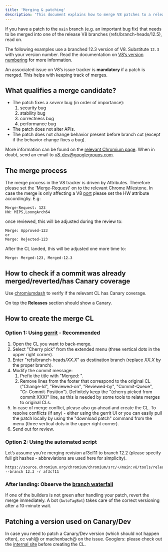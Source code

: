 ```yaml
---
title: 'Merging & patching'
description: 'This document explains how to merge V8 patches to a release branch.'
---
```

If you have a patch to the `main` branch (e.g. an important bug fix) that needs to be merged into one of the release V8 branches (refs/branch-heads/12.5), read on.

The following examples use a branched 12.3 version of V8. Substitute `12.3` with your version number. Read the documentation on [V8’s version numbering](/docs/version-numbers) for more information.

An associated issue on V8’s issue tracker is **mandatory** if a patch is merged. This helps with keeping track of merges.

## What qualifies a merge candidate?

- The patch fixes a *severe* bug (in order of importance):
    1. security bug
    1. stability bug
    1. correctness bug
    1. performance bug
- The patch does not alter APIs.
- The patch does not change behavior present before branch cut (except if the behavior change fixes a bug).

More information can be found on the [relevant Chromium page](https://chromium.googlesource.com/chromium/src/+/HEAD/docs/process/merge_request.md). When in doubt, send an email to  [v8-dev@googlegroups.com](mailto:v8-dev@googlegroups.com).

## The merge process

The merge process in the V8 tracker is driven by Attributes. Therefore please set the 'Merge-Request' on to the relevant Chrome Milestone. In case the merge is only affecting a V8 [port](https://v8.dev/docs/ports) please set the HW attribute accordingliy. E.g:

```
Merge-Request: 123
HW: MIPS,LoongArch64
```

once reviewed, this will be adjusted during the review to:

```
Merge: Approved-123
or
Merge: Rejected-123
```

After the CL landed, this will be adjusted one more time to:

```
Merge: Merged-123, Merged-12.3
```

## How to check if a commit was already merged/reverted/has Canary coverage

Use [chromiumdash](https://chromiumdash.appspot.com/commit/) to verify if the relevant CL has Canary coverage.


On top the **Releases** section should show a Canary.

## How to create the merge CL

### Option 1: Using [gerrit](https://chromium-review.googlesource.com/) - Recommended


1. Open the CL you want to back-merge.
1. Select "Cherry pick" from the extended menu (three vertical dots in the upper right corner).
1. Enter "refs/branch-heads/*XX.X*" as destination branch (replace *XX.X* by the proper branch).
1. Modify the commit message:
   1. Prefix the title with "Merged: ".
   1. Remove lines from the footer that correspond to the original CL ("Change-Id", "Reviewed-on", "Reviewed-by", "Commit-Queue", "Cr-Commit-Position"). Definitely keep the "(cherry picked from commit XXX)" line, as this is needed by some tools to relate merges to original CLs.
1. In case of merge conflict, please also go ahead and create the CL. To resolve conflicts (if any) - either using the gerrit UI or you can easily pull the patch locally by using the "download patch" command from the menu (three vertical dots in the upper right corner).
1. Send out for review.

### Option 2: Using the automated script

Let’s assume you’re merging revision af3cf11 to branch 12.2 (please specify full git hashes - abbreviations are used here for simplicity).

```
https://source.chromium.org/chromium/chromium/src/+/main:v8/tools/release/merge_to_branch_gerrit.py --branch 12.3 -r af3cf11
```


### After landing: Observe the [branch waterfall](https://ci.chromium.org/p/v8)

If one of the builders is not green after handling your patch, revert the merge immediately. A bot (`AutoTagBot`) takes care of the correct versioning after a 10-minute wait.

## Patching a version used on Canary/Dev

In case you need to patch a Canary/Dev version (which should not happen often), cc vahl@ or machenbach@ on the issue. Googlers: please check out the [internal site](http://g3doc/company/teams/v8/patching_a_version) before creating the CL.


